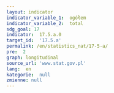 ```yaml
---
layout: indicator
indicator_variable_1:  ogółem
indicator_variable_2:  total
sdg_goal: 17
indicator:  17.5.a.0
target_id:  '17.5.a'
permalink: /en/statistics_nat/17-5-a/
pre:  2
graph: longitudinal
source_url: 'www.stat.gov.pl'
lang:  en
kategorie:  null
zmienne: null
---
```

